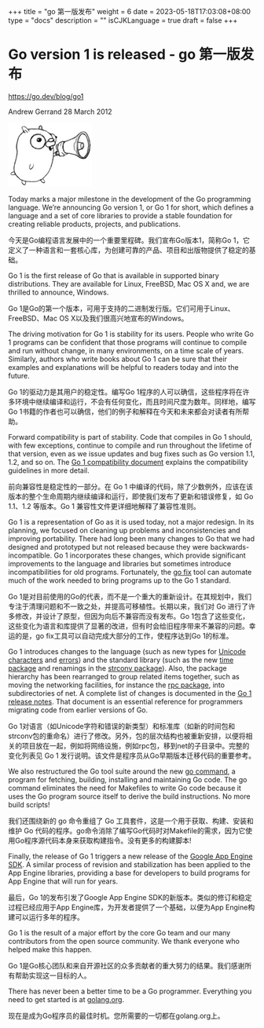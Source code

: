 +++
title = "go 第一版发布"
weight = 6
date = 2023-05-18T17:03:08+08:00
type = "docs"
description = ""
isCJKLanguage = true
draft = false
+++

# Go version 1 is released - go 第一版发布

https://go.dev/blog/go1

Andrew Gerrand
28 March 2012

![img](GoVersion1IsReleased_img/gophermega.jpg)

Today marks a major milestone in the development of the Go programming language. We’re announcing Go version 1, or Go 1 for short, which defines a language and a set of core libraries to provide a stable foundation for creating reliable products, projects, and publications.

今天是Go编程语言发展中的一个重要里程碑。我们宣布Go版本1，简称Go 1，它定义了一种语言和一套核心库，为创建可靠的产品、项目和出版物提供了稳定的基础。

Go 1 is the first release of Go that is available in supported binary distributions. They are available for Linux, FreeBSD, Mac OS X and, we are thrilled to announce, Windows.

Go 1是Go的第一个版本，可用于支持的二进制发行版。它们可用于Linux、FreeBSD、Mac OS X以及我们很高兴地宣布的Windows。

The driving motivation for Go 1 is stability for its users. People who write Go 1 programs can be confident that those programs will continue to compile and run without change, in many environments, on a time scale of years. Similarly, authors who write books about Go 1 can be sure that their examples and explanations will be helpful to readers today and into the future.

Go 1的驱动力是其用户的稳定性。编写Go 1程序的人可以确信，这些程序将在许多环境中继续编译和运行，不会有任何变化，而且时间尺度为数年。同样地，编写Go 1书籍的作者也可以确信，他们的例子和解释在今天和未来都会对读者有所帮助。

Forward compatibility is part of stability. Code that compiles in Go 1 should, with few exceptions, continue to compile and run throughout the lifetime of that version, even as we issue updates and bug fixes such as Go version 1.1, 1.2, and so on. The [Go 1 compatibility document](https://go.dev/doc/go1compat.html) explains the compatibility guidelines in more detail.

前向兼容性是稳定性的一部分。在 Go 1 中编译的代码，除了少数例外，应该在该版本的整个生命周期内继续编译和运行，即使我们发布了更新和错误修复，如 Go 1.1、1.2 等版本。Go 1 兼容性文件更详细地解释了兼容性准则。

Go 1 is a representation of Go as it is used today, not a major redesign. In its planning, we focused on cleaning up problems and inconsistencies and improving portability. There had long been many changes to Go that we had designed and prototyped but not released because they were backwards-incompatible. Go 1 incorporates these changes, which provide significant improvements to the language and libraries but sometimes introduce incompatibilities for old programs. Fortunately, the [go fix](https://go.dev/cmd/go/#Run_go_tool_fix_on_packages) tool can automate much of the work needed to bring programs up to the Go 1 standard.

Go 1是对目前使用的Go的代表，而不是一个重大的重新设计。在其规划中，我们专注于清理问题和不一致之处，并提高可移植性。长期以来，我们对 Go 进行了许多修改，并设计了原型，但因为向后不兼容而没有发布。Go 1包含了这些变化，这些变化为语言和库提供了显著的改进，但有时会给旧程序带来不兼容的问题。幸运的是，go fix工具可以自动完成大部分的工作，使程序达到Go 1的标准。

Go 1 introduces changes to the language (such as new types for [Unicode characters](https://go.dev/doc/go1.html#rune) and [errors](https://go.dev/doc/go1.html#errors)) and the standard library (such as the new [time package](https://go.dev/doc/go1.html#time) and renamings in the [strconv package](https://go.dev/doc/go1.html#strconv)). Also, the package hierarchy has been rearranged to group related items together, such as moving the networking facilities, for instance the [rpc package](https://go.dev/pkg/net/rpc/), into subdirectories of net. A complete list of changes is documented in the [Go 1 release notes](https://go.dev/doc/go1.html). That document is an essential reference for programmers migrating code from earlier versions of Go.

Go 1对语言（如Unicode字符和错误的新类型）和标准库（如新的时间包和strconv包的重命名）进行了修改。另外，包的层次结构也被重新安排，以便将相关的项目放在一起，例如将网络设施，例如rpc包，移到net的子目录中。完整的变化列表见 Go 1 发行说明。该文件是程序员从Go早期版本迁移代码的重要参考。

We also restructured the Go tool suite around the new [go command](https://go.dev/doc/go1.html#cmd_go), a program for fetching, building, installing and maintaining Go code. The go command eliminates the need for Makefiles to write Go code because it uses the Go program source itself to derive the build instructions. No more build scripts!

我们还围绕新的 go 命令重组了 Go 工具套件，这是一个用于获取、构建、安装和维护 Go 代码的程序。go命令消除了编写Go代码时对Makefile的需求，因为它使用Go程序源代码本身来获取构建指令。没有更多的构建脚本!

Finally, the release of Go 1 triggers a new release of the [Google App Engine SDK](https://developers.google.com/appengine/docs/go). A similar process of revision and stabilization has been applied to the App Engine libraries, providing a base for developers to build programs for App Engine that will run for years.

最后，Go 1的发布引发了Google App Engine SDK的新版本。类似的修订和稳定过程已经应用于App Engine库，为开发者提供了一个基础，以便为App Engine构建可以运行多年的程序。

Go 1 is the result of a major effort by the core Go team and our many contributors from the open source community. We thank everyone who helped make this happen.

Go 1是Go核心团队和来自开源社区的众多贡献者的重大努力的结果。我们感谢所有帮助实现这一目标的人。

There has never been a better time to be a Go programmer. Everything you need to get started is at [golang.org](https://go.dev/).

现在是成为Go程序员的最佳时机。您所需要的一切都在golang.org上。
